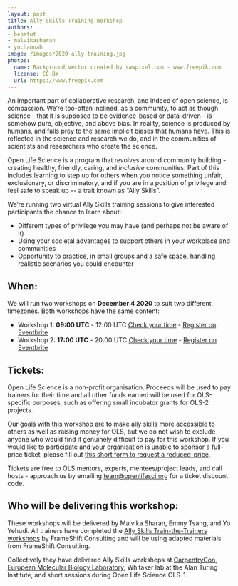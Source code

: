 ```yaml
---
layout: post
title: Ally Skills Training Workshop
authors:
- bebatut
- malvikasharan
- yochannah
image: /images/2020-ally-training.jpg
photos:
  name: Background vector created by rawpixel.com - www.freepik.com
  license: CC-BY
  url: https://www.freepik.com
---
```


An important part of collaborative research, and indeed of open science, is compassion. We’re too-often inclined, as a community, to act as though science - that it is supposed to be evidence-based or data-driven - is somehow pure, objective, and above bias. In reality, science is produced by humans, and falls prey to the same implicit biases that humans have. This is reflected in the science and research we do, and in the communities of scientists and researchers who create the science.

Open Life Science is a program that revolves around community building - creating healthy, friendly, caring, and _inclusive_ communities. Part of this includes learning to step up for others when you notice something unfair, exclusionary, or discriminatory, and if you are in a position of privilege and feel safe to speak up -- a trait known as “Ally Skills”.

We’re running two virtual Ally Skills training sessions to give interested participants the chance to learn about:
- Different types of privilege you may have (and perhaps not be aware of it)
- Using your societal advantages to support others in your workplace and communities
- Opportunity to practice, in small groups and a safe space, handling realistic scenarios you could encounter

## When:

We will run two workshops on **December 4 2020** to suit two different timezones. Both workshops have the same content:

- Workshop 1: **09:00 UTC** - 12:00 UTC [Check your time](https://arewemeetingyet.com/UTC/2020-12-04/09:00/Ally%20Skills%20Training%20by%20OLS) - [Register on Eventbrite](https://www.eventbrite.co.uk/e/ally-skills-training-by-open-life-science-tickets-123254606847)
- Workshop 2: **17:00 UTC** - 20:00 UTC [Check your time](https://arewemeetingyet.com/UTC/2020-12-04/17:00/Ally%20Skills%20Training%20by%20OLS) - [Register on Eventbrite](https://www.eventbrite.co.uk/e/ally-skills-training-by-open-life-science-tickets-124094438807)

## Tickets:

Open Life Science is a non-profit organisation. Proceeds will be used to pay trainers for their time and all other funds earned will be used for OLS-specific purposes, such as offering small incubator grants for OLS-2 projects.

Our goals with this workshop are to make ally skills more accessible to others as well as raising money for OLS, but we do not wish to exclude anyone who would find it genuinely difficult to pay for this workshop. If you would like to participate and your organisation is unable to sponsor a full-price ticket, please fill out [this short form to request a reduced-price](https://forms.gle/fewzxJZBnBVTvwu28).

Tickets are free to OLS mentors, experts, mentees/project leads, and call hosts - approach us by emailing team@openlifesci.org for a ticket discount code.

## Who will be delivering this workshop:

These workshops will be delivered by Malvika Sharan, Emmy Tsang, and Yo Yehudi. All trainers have completed the [Ally Skills Train-the-Trainers workshops](https://frameshiftconsulting.com/ally-skills-workshop/) by FrameShift Consulting and will be using adapted materials from FrameShift Consulting.

Collectively they have delivered Ally Skills workshops at [CarpentryCon](https://2020.carpentrycon.org/schedule/#session-45), [European Molecular Biology Laboratory](https://grp-bio-it.embl-community.io/blog/posts/2019-03-14-ally-skills/), Whitaker lab at the Alan Turing Institute, and short sessions during Open Life Science OLS-1.
